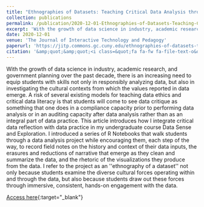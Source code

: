 ```yaml
---
title: "Ethnographies of Datasets: Teaching Critical Data Analysis through R Notebooks"
collection: publications
permalink: /publication/2020-12-01-Ethnographies-of-Datasets-Teaching-Critical-Data-Analysis-through-R-Notebooks
excerpt: 'With the growth of data science in industry, academic research, and government planning over the past decade, there is an increasing need to equip students with skills not only in responsibly analyzing data, but also in investigating the cultural contexts from which the values reported in data emerg...'
date: 2020-12-01
venue: 'The Journal of Interactive Technology and Pedagogy'
paperurl: 'https://jitp.commons.gc.cuny.edu/ethnographies-of-datasets-teaching-critical-data-analysis-through-r-notebooks/'
citation: '&amp;quot;&amp;quot;<i class=&quot;fa fa-fw fa-file-text-o&quot; aria-hidden=&quot;true&quot;></i> Lindsay Poirier. 2020. &quot;Ethnographies of Datasets: Teaching Critical Data Analysis through R Notebooks.&quot; <i>The Journal of Interactive Technology and Pedagogy</i>(18).'
---
```

With the growth of data science in industry, academic research, and government planning over the past decade, there is an increasing need to equip students with skills not only in responsibly analyzing data, but also in investigating the cultural contexts from which the values reported in data emerge. A risk of several existing models for teaching data ethics and critical data literacy is that students will come to see data critique as something that one does in a compliance capacity prior to performing data analysis or in an auditing capacity after data analysis rather than as an integral part of data practice. This article introduces how I integrate critical data reflection with data practice in my undergraduate course Data Sense and Exploration. I introduced a series of R Notebooks that walk students through a data analysis project while encouraging them, each step of the way, to record field notes on the history and context of their data inputs, the erasures and reductions of narrative that emerge as they clean and summarize the data, and the rhetoric of the visualizations they produce from the data. I refer to the project as an &apos;&apos;ethnography of a dataset&apos;&apos; not only because students examine the diverse cultural forces operating within and through the data, but also because students draw out these forces through immersive, consistent, hands-on engagement with the data.

[Access here](https://jitp.commons.gc.cuny.edu/ethnographies-of-datasets-teaching-critical-data-analysis-through-r-notebooks/){:target="_blank"}

